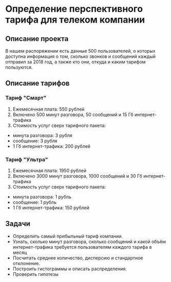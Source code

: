 # Определение перспективного тарифа для телеком компании
## Описание проекта
В нашем распоряжении есть данные 500 пользователей, о которых доступна информация о том, сколько звонков и сообщений каждый отправил за 2018 год, а также кто они, откуда и каким тарифом пользуются. 
## Описание тарифов
### Тариф "Смарт"
1. Ежемесячная плата: 550 рублей
2. Включено 500 минут разговора, 50 сообщений и 15 Гб интернет-трафика
3. Стоимость услуг сверх тарифного пакета:
  - минута разговора: 3 рубля
  - сообщение: 3 рубля
  - 1 Гб интернет-трафика: 200 рублей
### Тариф "Ультра"
1. Ежемесячная плата: 1950 рублей
2. Включено 3000 минут разговора, 1000 сообщений и 30 Гб интернет-трафика
3. Стоимость услуг сверх тарифного пакета:
  - минута разговора: 1 рубль
  - сообщение: 1 рубль
  - 1 Гб интернет-трафика: 150 рублей
## Задачи
  - Определить самый прибыльный тариф компании.
  - Узнать, сколько минут разговора, сколько сообщений и какой объём интернет-трафика требуется пользователям каждого тарифа в месяц
  - Посчитать среднее количество, дисперсию и стандартное отклонение.
  - Построить гистограммы и описать распределения.
  - Проверить гипотезы
    
